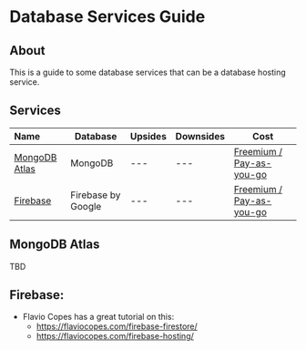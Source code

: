 # Database Services Guide

## About

This is a guide to some database services that can be a database hosting service. 


## Services

| Name | Database |  Upsides | Downsides | Cost | 
| :--- | --- |  --- | --- | --- | 
| [MongoDB Atlas](https://www.mongodb.com/cloud/atlas) | MongoDB |  --- | --- | [Freemium / Pay-as-you-go](https://www.mongodb.com/cloud/atlas/pricing) | 
| [Firebase](https://firebase.google.com/) | Firebase by Google |  --- | --- | [Freemium / Pay-as-you-go](https://firebase.google.com/pricing) | 


## MongoDB Atlas

TBD

## Firebase:
* Flavio Copes has a great tutorial on this:
  * https://flaviocopes.com/firebase-firestore/
  * https://flaviocopes.com/firebase-hosting/

